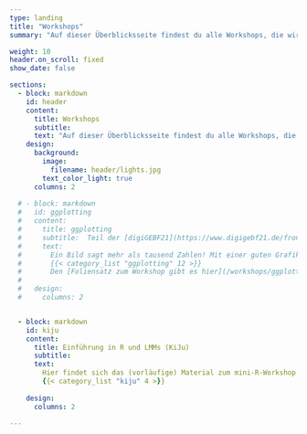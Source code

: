 ```yaml
---
type: landing
title: "Workshops"
summary: "Auf dieser Überblicksseite findest du alle Workshops, die wir bereits gehalten haben. Diese behandeln nicht nur vertiefende Inhalte zu R, sondern auch verschiedene Anwendungsbereichen der Psychologie."

weight: 10
header.on_scroll: fixed
show_date: false

sections:
  - block: markdown
    id: header
    content:
      title: Workshops
      subtitle: 
      text: "Auf dieser Überblicksseite findest du alle Workshops, die wir bereits gehalten haben. Diese betreffen nicht nur vertiefende Inhalte zu R, sondern auch zu Informationen zu den verschiedenen Anwendungsbereichen der Psychologie."
    design:
      background:
        image:
          filename: header/lights.jpg
        text_color_light: true
      columns: 2
      
  # - block: markdown
  #   id: ggplotting
  #   content:
  #     title: ggplotting
  #     subtitle:  Teil der [digiGEBF21](https://www.digigebf21.de/frontend/index.php)
  #     text:
  #       Ein Bild sagt mehr als tausend Zahlen! Mit einer guten Grafik lassen sich viele Informationen übersichtlich darstellen, Sachverhalten schnell erkennen und auch an Laien komplizierte Datenlagen verständlich kommunizieren. Dabei ist eine gute Visualisierung nicht einfach. Komplexe Inhalte müssen klar, präzise und effizient dargestellt werden und sollen idealerweise auch noch hübsch aussehen. ggplot ist die R-Antwort auf diese Probleme und kann um diverse Aspekte - z.B. Animationen mit gganimate - erweitert werden!
  #       {{< category_list "ggplotting" 12 >}}
  #       Den [Foliensatz zum Workshop gibt es hier](/workshops/ggplotting/ggplotting-folien.pdf).
  # 
  #   design:
  #     columns: 2


  - block: markdown
    id: kiju
    content:
      title: Einführung in R und LMMs (KiJu)
      subtitle:  
      text:
        Hier findet sich das (vorläufige) Material zum mini-R-Workshop für die Abt. Kinder- und Jugendlichenpsychotherapie.
        {{< category_list "kiju" 4 >}}
        
    design:
      columns: 2
      
---
```



